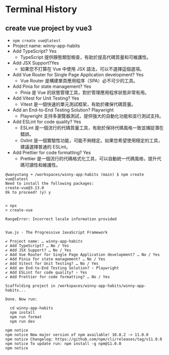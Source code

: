 # Terminal History

## create vue project by vue3

- `npm create vue@latest`
- Project name: winny-app-habits
- Add TypeScript? Yes
    - TypeScript 提供靜態類型檢查，有助於提高代碼質量和可維護性。
- Add JSX Support?Yes
    - 如果您不打算在 Vue 中使用 JSX 語法，可以不選擇這個選項。
- Add Vue Router for Single Page Application development? Yes
    - Vue Router 是構建單頁應用程序（SPA）必不可少的工具。
-  Add Pinia for state management? Yes
    - Pinia 是 Vue 的狀態管理工具，對於管理應用程序狀態非常有用。
- Add Vitest for Unit Testing? Yes
    - Vitest 是一個快速的單元測試框架，有助於確保代碼質量。
- Add an End-to-End Testing Solution? Playwright
    - Playwright 支持多瀏覽器測試，提供強大的自動化功能和並行測試支持。
- Add ESLint for code quality? Yes
    - ESLint 是一個流行的代碼質量工具，有助於保持代碼風格一致並捕捉潛在錯誤。
    - Oxlint 是一個實驗性功能，可能不夠穩定。如果您希望使用穩定的工具，建議選擇普通的 ESLint。
- Add Prettier for code formatting? Yes
    - Prettier 是一個流行的代碼格式化工具，可以自動統一代碼風格，提升代碼可讀性和維護性。

```
@wanyutang ➜ /workspaces/winny-app-habits (main) $ npm create vue@latest
Need to install the following packages:
create-vue@3.13.0
Ok to proceed? (y) y


> npx
> create-vue

RangeError: Incorrect locale information provided


Vue.js - The Progressive JavaScript Framework

✔ Project name: … winny-app-habits
✔ Add TypeScript? … No / Yes
✔ Add JSX Support? … No / Yes
✔ Add Vue Router for Single Page Application development? … No / Yes
✔ Add Pinia for state management? … No / Yes
✔ Add Vitest for Unit Testing? … No / Yes
✔ Add an End-to-End Testing Solution? › Playwright
✔ Add ESLint for code quality? › Yes
✔ Add Prettier for code formatting? … No / Yes

Scaffolding project in /workspaces/winny-app-habits/winny-app-habits...

Done. Now run:

  cd winny-app-habits
  npm install
  npm run format
  npm run dev

npm notice
npm notice New major version of npm available! 10.8.2 -> 11.0.0
npm notice Changelog: https://github.com/npm/cli/releases/tag/v11.0.0
npm notice To update run: npm install -g npm@11.0.0
npm notice
```